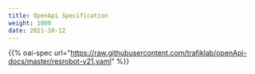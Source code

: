 ```yaml
---
title: OpenApi Specification
weight: 1000
date: 2021-10-12
---
```

{{% oai-spec url="https://raw.githubusercontent.com/trafiklab/openApi-docs/master/resrobot-v21.yaml" %}}